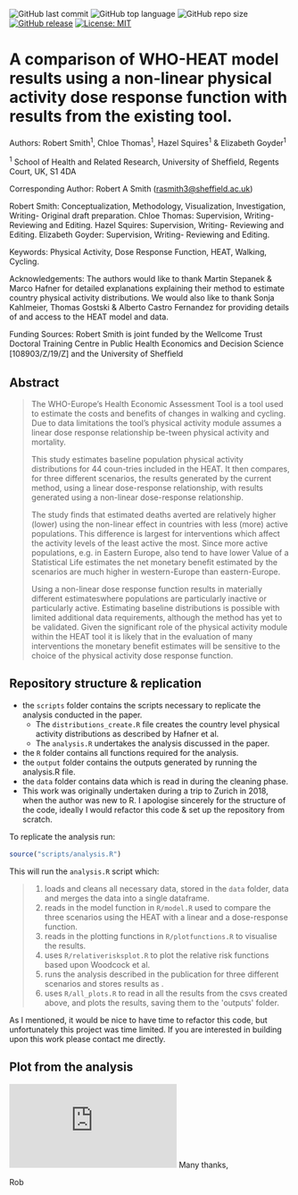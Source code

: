 ![GitHub last commit](https://img.shields.io/github/last-commit/RobertASmith/HEAT_DRF?color=red&style=plastic)
![GitHub top language](https://img.shields.io/github/languages/top/RobertASmith/HEAT_DRF?style=plastic)
![GitHub repo size](https://img.shields.io/github/repo-size/RobertASmith/HEAT_DRF?style=plastic)
[![GitHub release](https://img.shields.io/badge/R-HEDS-green)](https://img.shields.io/badge/R-hello-green)
[![License: MIT](https://img.shields.io/badge/License-MIT-yellow.svg)](https://opensource.org/licenses/MIT)

# A comparison of WHO-HEAT model results using a non-linear physical activity dose response function with results from the existing tool.

Authors: Robert Smith<sup>1</sup>, Chloe Thomas<sup>1</sup>, Hazel Squires<sup>1</sup> & Elizabeth Goyder<sup>1</sup>

<sup>1</sup> School of Health and Related Research, University of Shefﬁeld, Regents Court, UK, S1 4DA

Corresponding Author: Robert A Smith (rasmith3@sheffield.ac.uk)

Robert Smith: Conceptualization, Methodology, Visualization, Investigation, Writing- Original draft preparation.
Chloe Thomas: Supervision, Writing- Reviewing and Editing. 
Hazel Squires: Supervision, Writing- Reviewing and Editing. 
Elizabeth Goyder: Supervision, Writing- Reviewing and Editing.

Keywords: Physical Activity, Dose Response Function, HEAT, Walking, Cycling.

Acknowledgements:  The authors would like to thank Martin Stepanek & Marco Hafner for detailed explanations explaining their method to estimate country physical activity distributions. We would also like to thank Sonja Kahlmeier, Thomas Gostski & Alberto Castro Fernandez for providing details of and access to the HEAT model and data.

Funding Sources: Robert Smith is joint funded by the Wellcome Trust Doctoral Training Centre in Public Health Economics and Decision Science [108903/Z/19/Z] and the University of Shefﬁeld

## Abstract

>The WHO-Europe’s Health Economic Assessment Tool is a tool used to estimate the costs and benefits of changes in walking and cycling.  Due to data limitations the tool’s physical activity module assumes a linear dose response relationship be-tween physical activity and mortality.
>
>This study estimates baseline population physical activity distributions for 44 coun-tries included in the HEAT. It then compares, for three different scenarios, the results generated by the current method, using a linear dose-response relationship, with results generated using a non-linear dose-response relationship.
>
>The study finds that estimated deaths averted are relatively higher (lower) using the non-linear effect in countries with less (more) active populations. This difference is largest for interventions which affect the activity levels of the least active the most. Since more active populations, e.g. in Eastern Europe,  also tend to have lower Value of a Statistical Life estimates the net monetary benefit estimated by the scenarios are much higher in western-Europe than eastern-Europe.
>
>Using a non-linear dose response function results in materially different estimateswhere populations are particularly inactive or particularly active.  Estimating baseline distributions is possible with limited additional data requirements, although the method has yet to be validated.  Given the significant role of the physical activity module within the HEAT tool it is likely that in the evaluation of many interventions the monetary benefit estimates will be sensitive to the choice of the physical activity dose response function.

## Repository structure & replication
- the `scripts` folder contains the scripts necessary to replicate the analysis conducted in the paper. 
  -  The `distributions_create.R` file creates the country level physical activity distributions as described by Hafner et al. 
  -  The `analysis.R` undertakes the analysis discussed in the paper.
- the `R` folder contains all functions required for the analysis.
- the `output` folder contains the outputs generated by running the analysis.R file.
- the `data` folder contains data which is read in during the cleaning phase.
- This work was originally undertaken during a trip to Zurich in 2018, when the author was new to R. I apologise sincerely for the structure of the code, ideally I would refactor this code & set up the repository from scratch.

To replicate the analysis run:

``` r
source("scripts/analysis.R")
```
This will run the `analysis.R` script which:

> 1) loads and cleans all necessary data, stored in the `data` folder, data and merges the data into a single dataframe.
> 2) reads in the model function in `R/model.R` used to compare the three scenarios using the HEAT with a linear and a dose-response function.
> 3) reads in the plotting functions in `R/plotfunctions.R` to visualise the results.
> 4) uses `R/relativerisksplot.R` to plot the relative risk functions based upon Woodcock et al. 
> 5) runs the analysis described in the publication for three different scenarios and stores results as .
> 6) uses `R/all_plots.R` to read in all the results from the csvs created above, and plots the results, saving them to the 'outputs' folder.

As I mentioned, it would be nice to have time to refactor this code, but unfortunately this project was time limited. If you are interested in building upon this work please contact me directly.

## Plot from the analysis
![The estimated benefits of increased walking for a country depend on the shape of the dose response function between physical activity and mortality, and the distribution of physical activty in the country.](https://github.com/RobertASmith/HEAT_DRF/blob/c9bc4c6306a71a8fedbe1906d27ee4da418c8324/output/t375/figures/S1_RelativeResults.pdf)
Many thanks,

Rob


